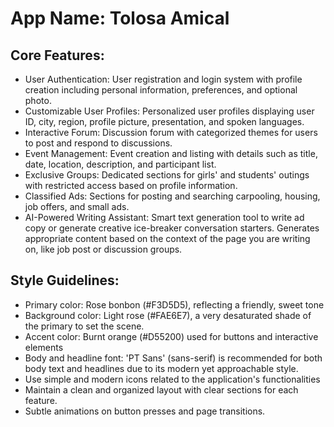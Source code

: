 # **App Name**: Tolosa Amical

## Core Features:

- User Authentication: User registration and login system with profile creation including personal information, preferences, and optional photo.
- Customizable User Profiles: Personalized user profiles displaying user ID, city, region, profile picture, presentation, and spoken languages.
- Interactive Forum: Discussion forum with categorized themes for users to post and respond to discussions.
- Event Management: Event creation and listing with details such as title, date, location, description, and participant list.
- Exclusive Groups: Dedicated sections for girls' and students' outings with restricted access based on profile information.
- Classified Ads: Sections for posting and searching carpooling, housing, job offers, and small ads.
- AI-Powered Writing Assistant: Smart text generation tool to write ad copy or generate creative ice-breaker conversation starters. Generates appropriate content based on the context of the page you are writing on, like job post or discussion groups.

## Style Guidelines:

- Primary color: Rose bonbon (#F3D5D5), reflecting a friendly, sweet tone
- Background color: Light rose (#FAE6E7), a very desaturated shade of the primary to set the scene.
- Accent color: Burnt orange (#D55200) used for buttons and interactive elements
- Body and headline font: 'PT Sans' (sans-serif) is recommended for both body text and headlines due to its modern yet approachable style.
- Use simple and modern icons related to the application's functionalities
- Maintain a clean and organized layout with clear sections for each feature.
- Subtle animations on button presses and page transitions.